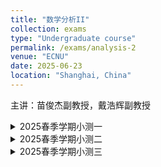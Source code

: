 ```yaml
---
title: "数学分析II"
collection: exams
type: "Undergraduate course"
permalink: /exams/analysis-2
venue: "ECNU"
date: 2025-06-23
location: "Shanghai, China"
---
```

主讲：苗俊杰副教授，戴浩辉副教授

<details markdown="1">
  <summary> 2025春季学期小测一</summary>
  
**第1题[28分]** 判断下列陈述是否正确，并简述理由（判断4分，理由3分）
1. 设数列\\(\\{a_n\\},\\{b_n\\}\\)均有界，则
\\(\varliminf\limits_{n\to\infty} (a_n+b_n)=\varliminf\limits_{n\to\infty} a_n+\varliminf\limits_{n\to\infty} b_n.\\)
2. 若数列\\(\\{a_n\\}\\)有界，\\(\varlimsup\limits_{n\to\infty}a_n>0\\)，则\\(\ \exists\ N\\)，当\\(n>N\\)时，\\(a_n>0.\\)
3. 若定义在\\(\mathbb{R}\\)上的连续函数\\(f(x)\\)是周期函数，则\\(f(x)\\)的原函数\\(F(x)\\)一定是周期函数.
4. 若定义在\\(\mathbb{R}\\)上的连续函数\\(f(x)\\)是偶函数，则\\(f(x)\\)的原函数\\(F(x)\\)一定是奇函数.

**第2题[16分]** 求以下数列的上下极限：
1. \\(\left\\{\dfrac{n}{n+1}2^{(-1)^n}\right\\}\\);
2. \\(\left\\{\sin\dfrac{n\pi}{3}\right\\}\\);
3. \\(\left\\{\sqrt[n]{n}\ln\dfrac{n+1}{n}\right\\}\\);
4. \\(\\{\sin n\\}\\).

**第3题[32分]** 计算以下不定积分
1. \\(\displaystyle \int (x+1)e^{x^2+2x+1}\ \mathrm{d}x\\)；
2. \\(\displaystyle \int \frac{\mathrm{d}x}{\sqrt{x}+\sqrt[3]{x}}\\)；
3. \\(\displaystyle \int \frac{ \mathrm{d}x}{2+\sin x}\\)；
4. \\(\displaystyle \int \frac{\mathrm{d}x}{x(x+1)(x^2+2x+2)}\\).

**第4题[12分]** 证明，若数列\\(\\{ a_n\\}\\)有界，\\(\varliminf\limits_{n\to\infty} a_n>0\\)，则\\(\exists~N\\)，当\\(n>N\\)时，\\(a_n>0.\\)

**第5题[12分]** 证明，若数列\\(\\{ a_n\\}\\)有界，则\\(A=\varlimsup\limits_{n\to\infty}a_n\\)的充要条件是\\(A=\inf\limits_{n}\sup\limits_{k\ge n}\\{a_k\\}\\).

</details>

<details markdown="1">
  <summary> 2025春季学期小测二</summary>
  
**第1题[20分]** 计算下列定积分
1. \\(\displaystyle \int_{-1}^4 \cos x e^{\sin x}\ \mathrm{d}x\\);
2. \\(\displaystyle \int_{-2}^2 x\cos^4x\ \mathrm{d}x\\);
3. \\(\displaystyle \int_0^1 \frac{\mathrm{d}x}{(1+x^2)^2}\\);
4. \\(\displaystyle \int_2^3  x\ln x\ \mathrm{d}x\\).

**第2题[30分]** 判断下列陈述是否正确，并简述理由（判断3分，理由2分）
1. 若函数\\(f(x)\\)在\\([a,b]\\)上可积，则存在\\(\xi\in[a,b]\\)，使得\\(\displaystyle\int_{a}^bf(x)\ \mathrm{d}x=f(\xi)(b-a).\\)
2. 若\\(\displaystyle\int_{a}^bf(x)\ \mathrm{d}x\ge 0\\)，则\\(f(x)\ge 0,\forall x\in[a,b].\\)
3. 若函数\\(f(x)\\)在\\([a,b]\\)上可积，则\\(F(x)=\displaystyle\int_a^x f(t)\ \mathrm{d}t\\)可导.
4. 若函数\\(\|f(x)\|\\)在\\([a,b]\\)可积，则\\(f(x)\\)在\\([a,b]\\)上可积.
5. 定积分\\(\displaystyle\int_{a}^bf(x)\ \mathrm{d}x\\)的几何意义是由直线\\(x=a,x=b,x\\)轴以及曲线\\(y=f(x),x\in[a,b]\\)所围成的平面图形的面积.
6. 若\\(f(x)\\)在\\([a,b]\\)上可积且\\(f(x)\neq 0,\forall x\in[a,b]\\)，则\\(\dfrac{1}{f(x)}\\)在\\([a,b]\\)上也可积.

**第3题[10分]**
1. 求第一象限中由极坐标曲线\\(r=\sqrt{3}\sin \theta,r=\cos\theta\\)所围成的平面图形的面积.
2. 求曲线\\(C:\begin{cases}x(t)=t-t^2\\\y(t)=1+\dfrac{4\sqrt{2}}{3}t^{\frac{3}{2}}\end{cases},t\in[0,1]\\)的弧长.

**第4题[10分]** 
1. \\(\displaystyle f(x)=\int_{\arcsin x}^{\ln(x+1)}e^{-t^2}\ \mathrm{d}t,x\in\left[\frac{1}{2},1\right]\\)，求\\(f'(x)\\);
2. 求极限\\(\lim\limits_{x\to 0}\dfrac{\int_{2x}^{x^2}tf(t)\ \mathrm{d}t}{x^2}\\)，其中\\(f\\)为\\(\mathbb{R}\\)上的连续函数.

**第5题[10分]** 计算由直线\\(x=4,x\\)轴以及曲线段\\(y=\sqrt{x},x\in[0,4]\\)所围平面图形绕\\(y\\)轴旋转一周所得旋转体的体积.

**第6题[10分]** 计算由曲线段\\(y=\sqrt{x},x\in[0,4]\\)绕\\(x\\)轴旋转一周所得的旋转曲面的面积.

**第7题[10分]** 设\\(f\\)在\\([0,1]\\)上连续可微，\\(0\le f'(x)\le 1,\ \forall x\in[0,1],\ f(0)=0.\\)，证明\\[\left(\int_0^1 f(x)\ \mathrm{d}x\right)^2\ge\int_0^1[f(x)]^3\ \mathrm{d}x,\\]且等号仅在\\(f(x)=x\\)或\\(f(x)\equiv 0\\)时成立.

</details>

<details markdown="1">
  <summary> 2025春季学期小测三</summary>
  
**第1题[20分]** 判断下列陈述是否正确，并简述理由（判断3分，理由2分）
1. 若\\(f(x)\le g(x),\forall x\in[a,+\infty)\\)，无穷积分\\(\displaystyle\int_a^{+\infty}g(x)\ \mathrm{d}x\\)收敛，则无穷积分\\(\displaystyle\int_a^{+\infty}f(x)\ \mathrm{d}x\\)收敛.
2. 若非负无穷积分\\(\displaystyle\int_a^{+\infty}f(x)\ \mathrm{d}x\\)收敛，则\\(\ \exists\ p>1\\)，使得极限\\(\lim\limits_{x\to+\infty}x^p f(x)\\)存在.
3. 若\\(u_n>0,\forall n\\)，数项级数\\(\sum u_n\\)收敛，则\\(\ \exists\ N,\ n>N\\)时\\(\dfrac{u_{n+1}}{u_n}\le q\\)，其中\\(q\in [0,1)\\).
4. 若\\(u_n\ge 0,\forall n\\)，且\\(\ \exists\ N\in\mathbb{N}_+\\)，当\\(n>N\\)时，\\(\sqrt[n]{u_n}<1\\)，则\\(\sum u_n\\)收敛.

**第2题[10分]** 计算下列反常积分的值：
1. \\(\displaystyle \int_1^{+\infty}e^{-x}\cos x\ \mathrm{d}x\\);
2. \\(\displaystyle\int_0^2\frac{1}{x^{\frac{2}{3}}}\ \mathrm{d}x\\).

**第3题[10分]** 计算下列数项级数的和：
1. \\(\displaystyle\sum_{n=1}^\infty\frac{2+(-1)^n}{4^n}\\);
2. \\(\displaystyle\sum_{n=1}^\infty\frac{n}{(n+1)(n+2)(n+3)}\\).

**第4题[10分]** 讨论下列反常积分的敛散性：
1. \\(\displaystyle\int_1^{+\infty}\frac{x^2}{2^x}\ \mathrm{d}x\\);
2. \\(\displaystyle\int_0^1\frac{\arctan x}{\sqrt{x}\ln(1+x)}\ \mathrm{d}x\\).

**第5题[10分]** 讨论下列数项级数的敛散性：
1. \\(\sum_{n=1}^\infty\frac{1}{2^{\ln n}\\);
2. \\(\displaystyle\sum_{n=2}^\infty\frac{1}{\sqrt{n}+(-1)^n}\\).

**第6题[10分]** 证明瑕积分\\(\displaystyle\int_0^1\frac{\ln x}{x^p}\ \mathrm{d}x\\)当\\(0<p<1\\)时收敛.

**第7题[10分]** 证明数项级数\\(\displaystyle\frac{(-1)^n\sin n}{n}\\)条件收敛. 

**第8题[10分]** 证明反常积分\\[\int_0^{+\infty}\frac{\sin x}{(x-\ln x)^p}\ \mathrm{d}x\\]
当\\(p>1\\)时绝对收敛，当\\(0<p\le 1\\)时条件收敛.

**第9题[10分]** 设\\(\\{a_n\\}\\)为单调递增无界的数列，且\\(a_1>0\\)，令\\[u_n=\frac{a_{n+1}-a_n}{a_n^pa_{n+1}}.\\]
证明：当\\(p>0\\)时，级数\\(\sum u_n\\)收敛.

</details>
